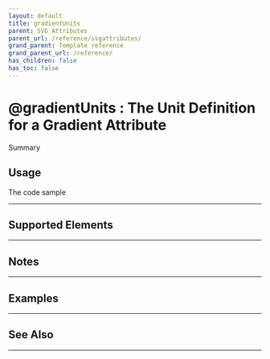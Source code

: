 ```yaml
---
layout: default
title: gradientUnits
parent: SVG Attributes
parent_url: /reference/svgattributes/
grand_parent: Template reference
grand_parent_url: /reference/
has_children: false
has_toc: false
---
```


# @gradientUnits : The Unit Definition for a Gradient Attribute

Summary

## Usage

 The code sample

---

## Supported Elements


---

## Notes


---

## Examples


---


## See Also


---

